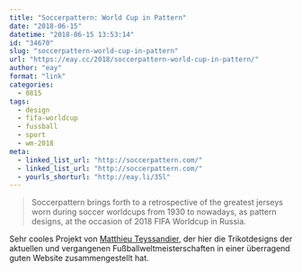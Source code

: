 ```yaml
---
title: "Soccerpattern: World Cup in Pattern"
date: "2018-06-15"
datetime: "2018-06-15 13:53:14"
id: "34670"
slug: "soccerpattern-world-cup-in-pattern"
url: "https://eay.cc/2018/soccerpattern-world-cup-in-pattern/"
author: "eay"
format: "link"
categories:
  - 0815
tags:
  - design
  - fifa-worldcup
  - fussball
  - sport
  - wm-2018
meta:
  - linked_list_url: "http://soccerpattern.com/"
  - linked_list_url: "http://soccerpattern.com/"
  - yourls_shorturl: "http://eay.li/35l"
---
```


> Soccerpattern brings forth to a retrospective of the greatest jerseys worn during soccer worldcups from 1930 to nowadays, as pattern designs, at the occasion of 2018 FIFA Worldcup in Russia.

Sehr cooles Projekt von [Matthieu Teyssandier](https://twitter.com/m_teyssandier), der hier die Trikotdesigns der aktuellen und vergangenen Fußballweltmeisterschaften in einer überragend guten Website zusammengestellt hat.
